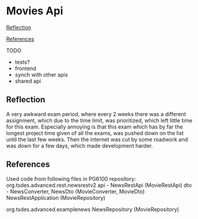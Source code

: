 
# Movies Api


[ Reflection ](#Reflection)

[ References ](#References)

TODO
- tests?
- frontend
- synch with other apis
- shared api

<a name="Reflection"></a>
## Reflection

A very awkward exam period, where every 2 weeks there was a different 
assignment, which due to the time limit, was prioritized, which 
left little time for this exam. Especially annoying is that this 
exam which has by far the longest project time given of all the exams, 
was pushed down on the list until the last few weeks. Then the internet 
was cut by some roadwork and was down for a few days, which made development 
harder. 

<a name="References"></a>
## References

Used code from following files in PG6100 repository:
org.tsdes.advanced.rest.newsrestv2
    api - NewsRestApi (MovieRestApi)
    dto - NewsConverter, NewsDto (MovieConverter, MovieDto)
    NewsRestApplication (MovieRepository)
    
org.tsdes.advanced.examplenews
    NewsRepository (MovieRepository)
